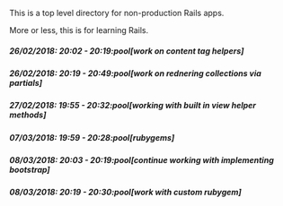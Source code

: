 This is a top level directory for non-production Rails apps.

More or less, this is for learning Rails.

##### 26/02/2018: 20:02 - 20:19:pool[work on content tag helpers]

##### 26/02/2018: 20:19 - 20:49:pool[work on rednering collections via partials]

##### 27/02/2018: 19:55 - 20:32:pool[working with built in view helper methods]

##### 07/03/2018: 19:59 - 20:28:pool[rubygems]

##### 08/03/2018: 20:03 - 20:19:pool[continue working with implementing bootstrap]

##### 08/03/2018: 20:19 - 20:30:pool[work with custom rubygem]
